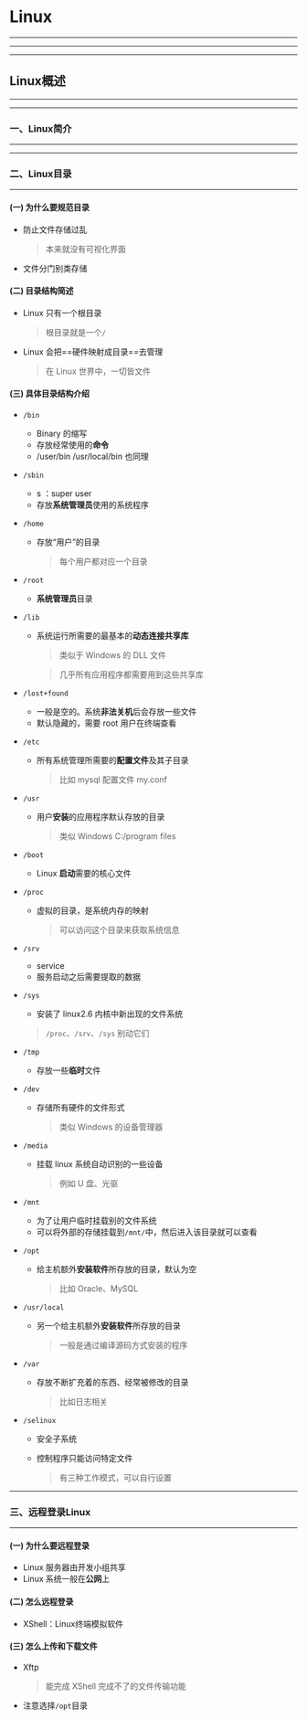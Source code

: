# Linux

---

---

---

## Linux概述

---

---

### 一、Linux简介

---









---

### 二、Linux目录

---

#### (一) 为什么要规范目录

- 防止文件存储过乱

  > 本来就没有可视化界面

- 文件分门别类存储

#### (二) 目录结构简述

- Linux 只有一个根目录

  > 根目录就是一个`/`

- Linux 会把==硬件映射成目录==去管理

  > 在 Linux 世界中，一切皆文件

#### (三) 具体目录结构介绍

- `/bin`

  - Binary 的缩写
  - 存放经常使用的**命令**
  - /user/bin /usr/local/bin 也同理

- `/sbin`

  - s ：super user
  - 存放**系统管理员**使用的系统程序

- `/home`

  - 存放“用户”的目录

    > 每个用户都对应一个目录

- `/root`

  - **系统管理员**目录

- `/lib`

  - 系统运行所需要的最基本的**动态连接共享库**

    > 类似于 Windows 的 DLL 文件

    > 几乎所有应用程序都需要用到这些共享库

- `/lost+found`

  - 一般是空的。系统**非法关机**后会存放一些文件
  - 默认隐藏的，需要 root 用户在终端查看

- `/etc`

  - 所有系统管理所需要的**配置文件**及其子目录

    > 比如 mysql 配置文件 my.conf

- `/usr`

  - 用户**安装**的应用程序默认存放的目录

    > 类似 Windows C:/program files

- `/boot`

  - Linux **启动**需要的核心文件

- `/proc`

  - 虚拟的目录，是系统内存的映射

    > 可以访问这个目录来获取系统信息

- `/srv`

  - service
  - 服务启动之后需要提取的数据

- `/sys`

  - 安装了 linux2.6 内核中新出现的文件系统

  > `/proc`、`/srv`、`/sys` 别动它们

- `/tmp`

  - 存放一些**临时**文件

- `/dev`

  - 存储所有硬件的文件形式

    > 类似 Windows 的设备管理器

- `/media`

  - 挂载 linux 系统自动识别的一些设备

    > 例如 U 盘、光驱

- `/mnt`

  - 为了让用户临时挂载别的文件系统
  - 可以将外部的存储挂载到`/mnt/`中，然后进入该目录就可以查看

- `/opt`

  - 给主机额外**安装软件**所存放的目录，默认为空

    > 比如 Oracle、MySQL

- `/usr/local`

  - 另一个给主机额外**安装软件**所存放的目录

    > 一般是通过编译源码方式安装的程序

- `/var`

  - 存放不断扩充着的东西、经常被修改的目录

    > 比如日志相关

- `/selinux`

  - 安全子系统

  - 控制程序只能访问特定文件

    > 有三种工作模式，可以自行设置

---

### 三、远程登录Linux

---

#### (一) 为什么要远程登录

- Linux 服务器由开发小组共享
- Linux 系统一般在**公网**上

#### (二) 怎么远程登录

- XShell：Linux终端模拟软件

#### (三) 怎么上传和下载文件

- Xftp

  > 能完成 XShell 完成不了的文件传输功能

- 注意选择`/opt`目录